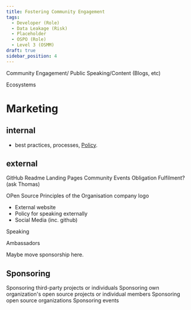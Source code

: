 ```yaml
---
title: Fostering Community Engagement
tags: 
  - Developer (Role)
  - Data Leakage (Risk)
  - Placeholder
  - OSPO (Role)
  - Level 3 (OSMM)
draft: true
sidebar_position: 4
---
```


Community Engagement/ Public Speaking/Content (Blogs, etc)

Ecosystems

# Marketing

## internal 

- best practices, processes, [Policy](../Artifacts/Policy). 


## external

GitHub Readme
Landing Pages
Community Events
Obligation Fulfilment? (ask Thomas)

OPen Source Principles of the Organisation
company logo

- External website 
- Policy for speaking externally
- Social Media (inc. github)



Speaking

Ambassadors


Maybe move sponsorship here.




## Sponsoring

Sponsoring third-party projects or individuals
Sponsoring own organization's open source projects or individual members
Sponsoring open source organizations
Sponsoring events

